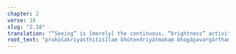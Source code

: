 ```yaml
---
chapter: 2
verse: 18
slug: "2.18"
translation: "“Seeing” is [merely] the continuous, “brightness” activity with the virtue of transforming the elements and the [visual] faculties into objects of experience."
root_text: "prakāśakriyāsthitiśīlaṃ bhūtendriyātmakaṃ bhogāpavargārthaṃ dṛśyam"
---
```


